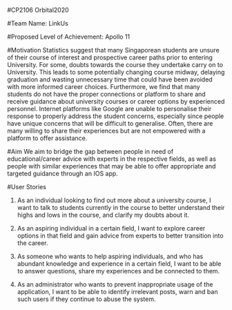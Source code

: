 #CP2106 Orbital2020

#Team Name: 
LinkUs

#Proposed Level of Achievement: 
Apollo 11

#Motivation 
Statistics suggest that many Singaporean students are unsure of their course of interest and prospective career paths prior to entering University. For some, doubts towards the course they undertake carry on to University. This leads to some potentially changing course midway, delaying graduation and wasting unnecessary time that could have been avoided with more informed career choices.
Furthermore, we find that many students do not have the proper connections or platform to share and receive guidance about university courses or career options by experienced personnel. Internet platforms like Google are unable to personalise their response to properly address the student concerns, especially since people have unique concerns that will be difficult to generalise.
Often, there are many willing to share their experiences but are not empowered with a platform to offer assistance.

#Aim 
We aim to bridge the gap between people in need of educational/career advice with experts in the respective fields, as well as people with similar experiences that may be able to offer appropriate and targeted guidance through an IOS app.


#User Stories
1. As an individual looking to find out more about a university course, I want to talk to students currently in the course to better understand their highs and lows in the course, and clarify my doubts about it.

2. As an aspiring individual in a certain field, I want to explore career options in that field and gain advice from experts to better transition into the career.

3. As someone who wants to help aspiring individuals, and who has abundant knowledge and experience in a certain field, I want to be able to answer questions, share my experiences and be connected to them.

4. As an administrator who wants to prevent inappropriate usage of the application, I want to be able to identify irrelevant posts, warn and ban such users if they continue to abuse the system.




